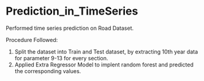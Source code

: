 # Prediction_in_TimeSeries

Performed time series prediction on Road Dataset.

Procedure Followed:

1) Split the dataset into Train and Test dataset, by extracting 10th year data for parameter 9-13 for every section. 
2) Applied Extra Regressor Model to implent random forest and predicted the corresponding values.
